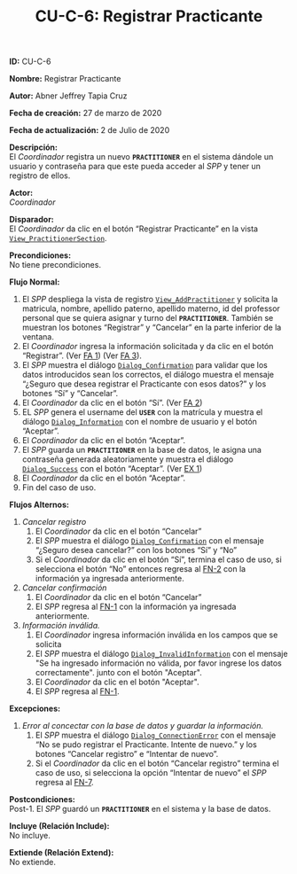 ﻿---
layout: page
title: "CU-C-6: Registrar Practicante"
permalink: /design-specification/uc-descriptions/coordinator/cu-c-6/
hide_hero: true
---

**ID:** CU-C-6

**Nombre:** Registrar Practicante

**Autor:** Abner Jeffrey Tapia Cruz

**Fecha de creación:** 27 de marzo de 2020

**Fecha de actualización:** 2 de Julio de 2020

**Descripción:**  
El *Coordinador* registra un nuevo **`PRACTITIONER`** en el sistema dándole un usuario y contraseña para que este pueda acceder al *SPP* y tener un registro de ellos.

**Actor:**  
*Coordinador*

**Disparador:**  
El *Coordinador* da clic en el botón “Registrar Practicante” en la vista [`View_PractitionerSection`][VPSE].

**Precondiciones:**  
No tiene precondiciones.

**Flujo Normal:**  
  1. <a id="FN1"><i></i></a>El *SPP* despliega la vista de registro [`View_AddPractitioner`][VAPT] y solicita la matricula, nombre, apellido paterno, apellido materno, id del professor personal que se quiera asignar y turno del **`PRACTITIONER`**. También se muestran los botones “Registrar” y “Cancelar” en la parte inferior de la ventana.
  2. <a id="FN2"><i></i></a>El *Coordinador* ingresa la información solicitada y da clic en el botón “Registrar”. (Ver <a href="#FA1">FA 1</a>) (Ver <a href="#FA3">FA 3</a>).
  3. El *SPP* muestra el diálogo [`Dialog_Confirmation`][DLCO] para validar que los datos introducidos sean los correctos, el diálogo muestra el mensaje “¿Seguro que desea registrar el Practicante con esos datos?” y los botones “Sí” y “Cancelar”.
  4. El *Coordinador* da clic en el botón “Sí”. (Ver <a href="#FA2">FA 2</a>)
  5. EL *SPP* genera el username del **`USER`** con la matrícula y muestra el diálogo [`Dialog_Information`][DLI] con el nombre de usuario y el botón “Aceptar”.
  6. El *Coordinador* da clic en el botón “Aceptar”.
  7. <a id="FN7"><i></i></a>El *SPP* guarda un **`PRACTITIONER`** en la base de datos, le asigna una contraseña generada aleatoriamente y muestra el diálogo [`Dialog_Success`][DLSU] con el botón “Aceptar”. (Ver <a href="#EX1">EX 1</a>)
  8. El *Coordinador* da clic en el botón “Aceptar”.
  9. Fin del caso de uso.

**Flujos Alternos:**  
   1. <a id="FA1"><i></i></a>*Cancelar registro*
      1. El *Coordinador* da clic en el botón “Cancelar”
      2. El *SPP* muestra el diálogo [`Dialog_Confirmation`][DLCO] con el mensaje “¿Seguro desea cancelar?” con los botones “Sí” y “No”
      3. Si el *Coordinador* da clic en el botón “Sí”, termina el caso de uso, si selecciona el botón “No” entonces regresa al <a href="#FN2">FN-2</a> con la información ya ingresada anteriormente.
   2. <a id="FA2"><i></i></a>*Cancelar confirmación*
      1. El *Coordinador* da clic en el botón “Cancelar”
      2. El *SPP* regresa al <a href="#FN1">FN-1</a> con la información ya ingresada anteriormente.
   3. <a id="FA3"><i></i></a>*Información inválida.*
      1. El *Coordinador* ingresa información inválida en los campos que se solicita
      2.  El *SPP* muestra el diálogo [`Dialog_InvalidInformation`][DLII] con el mensaje "Se ha ingresado información no válida, por favor ingrese los datos correctamente". junto con el botón "Aceptar".
      3.  El *Coordinador* da clic en el botón "Aceptar".
      4.  El *SPP* regresa al <a href="#FN1">FN-1</a>.

**Excepciones:**  
   1. <a id="EX1"><i></i></a>*Error al concectar con la base de datos y guardar la información.*
      1. El *SPP* muestra el diálogo [`Dialog_ConnectionError`][DLCE] con el mensaje “No se pudo registrar el Practicante. Intente de nuevo.” y los botones “Cancelar registro” e “Intentar de nuevo”.
      2. Si el *Coordinador* da clic en el botón “Cancelar registro” termina el caso de uso, si selecciona la opción “Intentar de nuevo” el *SPP* regresa al <a href="#FN7">FN-7</a>.

**Postcondiciones:**  
Post-1. El *SPP* guardó un **`PRACTITIONER`** en el sistema y la base de datos.

**Incluye (Relación Include):**  
No incluye.

**Extiende (Relación Extend):**  
No extiende.

[VPSE]: https://raw.githubusercontent.com/Phalord/PracticasProfesionales/gh-pages/assets/imgs/prototypes/coordinator/View_PractitionerSection.png "`View_PractitionerSection` Prototype"
[VAPT]: https://raw.githubusercontent.com/Phalord/PracticasProfesionales/gh-pages/assets/imgs/prototypes/coordinator/View_AddProject.png "`View_AddProject` Prototype"
[DLCO]: https://raw.githubusercontent.com/Phalord/PracticasProfesionales/gh-pages/assets/imgs/prototypes/generals/Dialog_Confirmation.png "`Dialog_Confirmation` Prototype"
[DLSU]: https://raw.githubusercontent.com/Phalord/PracticasProfesionales/gh-pages/assets/imgs/prototypes/generals/Dialog_Success.png "`Dialog_Success` Prototype"
[DLCE]: https://raw.githubusercontent.com/Phalord/PracticasProfesionales/gh-pages/assets/imgs/prototypes/generals/Dialog_ConnectionError.png "`Dialog_ConnectionError` Prototype"
[DLII]: https://raw.githubusercontent.com/Phalord/PracticasProfesionales/gh-pages/assets/imgs/prototypes/generals/Dialog_InvalidInformation.png "`Dialog_InvalidInformation` Prototype"
[DLI]: https://raw.githubusercontent.com/Phalord/PracticasProfesionales/gh-pages/assets/imgs/prototypes/generals/Dialog_Information.png "`Dialog_Information` Prototype"